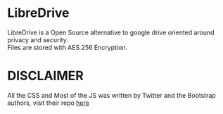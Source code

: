 # LibreDrive

LibreDrive is a Open Source alternative to google drive oriented around privacy and security.  
Files are stored with AES 256 Encryption.

# DISCLAIMER

All the CSS and Most of the JS was written by Twitter and the Bootstrap authors, visit their repo [here](https://github.com/twbs/bootstrap/)
